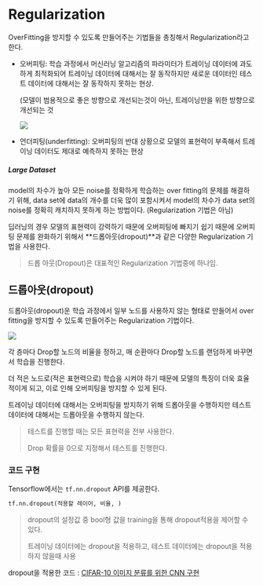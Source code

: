 # Regularization

OverFitting을 방지할 수 있도록 만들어주는 기법들을 총칭해서 Regularization라고 한다.

- 오버피팅: 학습 과정에서 머신러닝 알고리즘의 파라미터가 트레이닝 데이터에 과도하게 최적화되어 트레이닝 데이터에 대해서는 잘 동작하지만 새로운 데이터인 테스트 데이터에 대해서는 잘 동작하지 못하는 현상.

  (모델이 범용적으로 좋은 방향으로 개선되는것이 아닌, 트레이닝만을 위한 방향으로 개선되는 것

  ![](https://shryu8902.github.io/assets/images/overfit1.png)

- 언더피팅(underfitting): 오버피팅의 반대 상황으로 모델의 표현력이 부족해서 트레이닝 데이터도 제대로 예측하지 못하는 현상



##### Large Dataset

model의 차수가 높아 모든 noise를 정확하게 학습하는 over fitting의 문제를 해결하기 위해, data set에  data의 개수를 더욱 많이 포함시켜서 model의 차수가 data set의 noise를 정확히 캐치하지 못하게 하는 방법이다. (Regularization 기법은 아님)



딥러닝의 경우 모델의 표현력이 강력하기 때문에 오버피팅에 빠지기 쉽기 때문에 오버피팅 문제를 완화하기 위해서 **드롭아웃(dropout)**과 같은 다양한 Regularization 기법을 사용한다.

>  드롭 아웃(Dropout)은 대표적인 Regularization 기법중에 하나임.



## 드롭아웃(dropout)

드롭아웃(dropout)운 학습 과정에서 일부 노드를 사용하지 않는 형태로 만들어서 over fitting을 방지할 수 있도록 만들어주는 Regularization 기법이다.

![](https://miro.medium.com/max/1200/1*iWQzxhVlvadk6VAJjsgXgg.png)

각 층마다 Drop할 노드의 비율을 정하고, 매 순환마다 Drop할 노드를 랜덤하게 바꾸면서 학습을 진행한다.

더 적은 노드로(적은 표현력으로) 학습을 시켜야 하기 때문에 모델의 특징이 더욱 효율적이게 되고, 이로 인해 오버피팅을 방지할 수 있게 된다.

트레이닝 데이터에 대해서는 오버피팅을 방지하기 위해 드롭아웃을 수행하지만 테스트 데이터에 대해서는 드롭아웃을 수행하지 않는다.

> 테스트를 진행할 때는 모든 표현력을 전부 사용한다.
>
> Drop 확률을 0으로 지정해서 테스트를 진행한다.



### 코드 구현

Tensorflow에서는 `tf.nn.dropout` API를 제공한다.

```python
tf.nn.dropout(적용할 레이어, 비율, )
```

> dropout의 설정값 중 bool형 값을 training을 통해 dropout적용을 제어할 수 있다.
>
> 트레이닝 데이터에는 dropout을 적용하고, 테스트 데이터에는 dropout을 적용하지 않을때 사용

dropout을 적용한 코드 : [CIFAR-10 이미지 분류를 위한 CNN 구현](https://github.com/HibernationNo1/TIL/blob/master/study_Tensorflow/neural%20network/%EC%BB%A8%EB%B3%BC%EB%A3%A8%EC%85%98%20%EC%8B%A0%EA%B2%BD%EB%A7%9D%20(Convolution%20neural%20network%2C%20CNN).md) 





